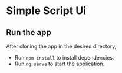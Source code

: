 # Simple Script Ui


## Run the app

After cloning the app in the desired directory,

- Run `npm install` to install dependencies.
- Run `ng serve` to start the application.
